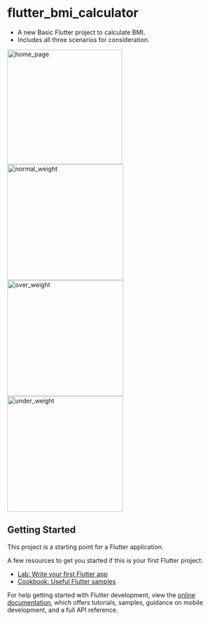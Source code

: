 # flutter_bmi_calculator

- A new Basic Flutter project to calculate BMI.
- Includes all three scenarios for consideration.

<img width="262" alt="home_page" src="https://github.com/AyushAS04/flutter_bmi_calculator/assets/95140328/79f52575-a2fa-45de-b034-e057cab847ee">
<img width="265" alt="normal_weight" src="https://github.com/AyushAS04/flutter_bmi_calculator/assets/95140328/c58c554d-baad-45b3-bfd2-38660984f66a">
<img width="265" alt="over_weight" src="https://github.com/AyushAS04/flutter_bmi_calculator/assets/95140328/7c2c1b25-e7c0-495e-a16e-c96e38cd7b82">
<img width="264" alt="under_weight" src="https://github.com/AyushAS04/flutter_bmi_calculator/assets/95140328/a9006ec0-7dfa-4a5c-9039-2b128bc9a08c">


## Getting Started

This project is a starting point for a Flutter application.

A few resources to get you started if this is your first Flutter project:

- [Lab: Write your first Flutter app](https://docs.flutter.dev/get-started/codelab)
- [Cookbook: Useful Flutter samples](https://docs.flutter.dev/cookbook)

For help getting started with Flutter development, view the
[online documentation](https://docs.flutter.dev/), which offers tutorials,
samples, guidance on mobile development, and a full API reference.

